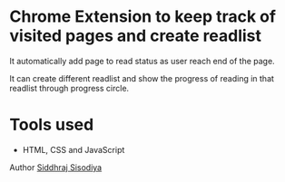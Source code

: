 Chrome Extension to keep track of visited pages and create readlist
=======

It automatically add page to read status as user reach end of the page.

It can create different readlist and show the progress of reading in that readlist through progress circle.

# Tools used #
* HTML, CSS and JavaScript


Author [Siddhraj Sisodiya](https://siddhrajs.github.io)
